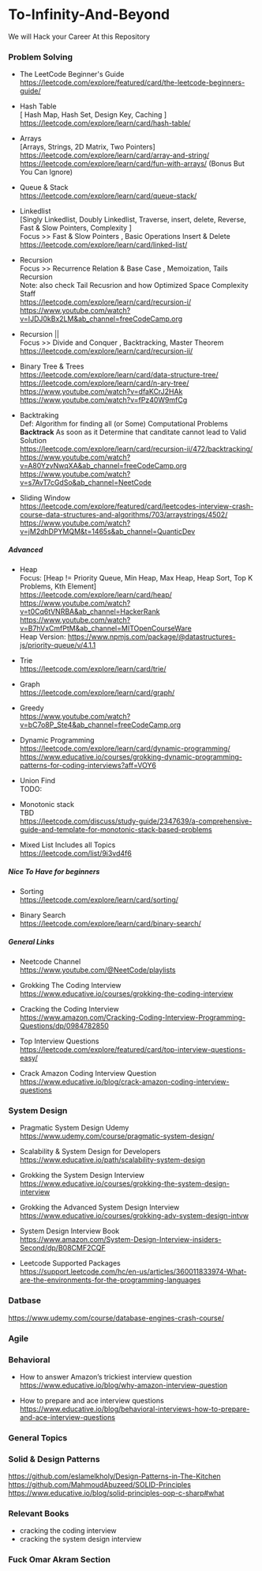 # To-Infinity-And-Beyond
We will Hack your Career At this Repository

### Problem Solving
- The LeetCode Beginner's Guide <br />
https://leetcode.com/explore/featured/card/the-leetcode-beginners-guide/

- Hash Table <br />
[ Hash Map, Hash Set, Design Key, Caching ] <br/>
https://leetcode.com/explore/learn/card/hash-table/

- Arrays <br />
[Arrays, Strings, 2D Matrix, Two Pointers] <br/>
https://leetcode.com/explore/learn/card/array-and-string/ <br/>
https://leetcode.com/explore/learn/card/fun-with-arrays/ (Bonus But You Can Ignore) <br/>

- Queue & Stack <br/>
https://leetcode.com/explore/learn/card/queue-stack/

- Linkedlist <br />
[Singly Linkedlist, Doubly Linkedlist, Traverse, insert, delete, Reverse, Fast & Slow Pointers, Complexity ] <br/>
Focus >> Fast & Slow Pointers , Basic Operations Insert & Delete  <br/>
https://leetcode.com/explore/learn/card/linked-list/

- Recursion <br />
Focus >> Recurrence Relation & Base Case , Memoization, Tails Recursion <br/>
Note: also check Tail Recusrion and how Optimized Space Complexity Staff <br/>
https://leetcode.com/explore/learn/card/recursion-i/ <br />
https://www.youtube.com/watch?v=IJDJ0kBx2LM&ab_channel=freeCodeCamp.org

- Recursion || <br />
Focus >> Divide and Conquer , Backtracking, Master Theorem <br/>
https://leetcode.com/explore/learn/card/recursion-ii/ <br />

- Binary Tree & Trees <br />
https://leetcode.com/explore/learn/card/data-structure-tree/ <br />
https://leetcode.com/explore/learn/card/n-ary-tree/ <br />
https://www.youtube.com/watch?v=dfaKCrJ2HAk <br />
https://www.youtube.com/watch?v=fPz40W9mfCg <br />


- Backtraking <br />
Def: Algorithm for finding all (or Some) Computational Problems **Backtrack** As soon as it Determine that canditate cannot lead to Valid Solution <br>
https://leetcode.com/explore/learn/card/recursion-ii/472/backtracking/  <br />
https://www.youtube.com/watch?v=A80YzvNwqXA&ab_channel=freeCodeCamp.org <br />
https://www.youtube.com/watch?v=s7AvT7cGdSo&ab_channel=NeetCode <br />

- Sliding Window <br />
https://leetcode.com/explore/featured/card/leetcodes-interview-crash-course-data-structures-and-algorithms/703/arraystrings/4502/ <br />
https://www.youtube.com/watch?v=jM2dhDPYMQM&t=1465s&ab_channel=QuanticDev <br />

##### Advanced
- Heap <br />
Focus: [Heap != Priority Queue, Min Heap, Max Heap, Heap Sort, Top K Problems, Kth Element] <br/>
https://leetcode.com/explore/learn/card/heap/ <br />
https://www.youtube.com/watch?v=t0Cq6tVNRBA&ab_channel=HackerRank <br />
https://www.youtube.com/watch?v=B7hVxCmfPtM&ab_channel=MITOpenCourseWare <br/>
Heap Version: https://www.npmjs.com/package/@datastructures-js/priority-queue/v/4.1.1 <br/>

- Trie <br />
https://leetcode.com/explore/learn/card/trie/ <br />

- Graph <br />
https://leetcode.com/explore/learn/card/graph/

- Greedy <br />
https://www.youtube.com/watch?v=bC7o8P_Ste4&ab_channel=freeCodeCamp.org
- Dynamic Programming <br />
https://leetcode.com/explore/learn/card/dynamic-programming/ <br />
https://www.educative.io/courses/grokking-dynamic-programming-patterns-for-coding-interviews?aff=VOY6

- Union Find <br/>
TODO: <br/>

- Monotonic stack <br/>
TBD <br/>
https://leetcode.com/discuss/study-guide/2347639/a-comprehensive-guide-and-template-for-monotonic-stack-based-problems <br/>

- Mixed List Includes all Topics <br/>
https://leetcode.com/list/9i3vd4f6

##### Nice To Have for beginners
- Sorting <br />
https://leetcode.com/explore/learn/card/sorting/ 

- Binary Search <br />
https://leetcode.com/explore/learn/card/binary-search/

##### General Links
- Neetcode Channel <br/>
https://www.youtube.com/@NeetCode/playlists <br/>

- Grokking The Coding Interview <br />
https://www.educative.io/courses/grokking-the-coding-interview

- Cracking the Coding Interview <br />
https://www.amazon.com/Cracking-Coding-Interview-Programming-Questions/dp/0984782850

- Top Interview Questions <br />
https://leetcode.com/explore/featured/card/top-interview-questions-easy/

- Crack Amazon Coding Interview Question
https://www.educative.io/blog/crack-amazon-coding-interview-questions


### System Design
- Pragmatic System Design Udemy <br />
https://www.udemy.com/course/pragmatic-system-design/

- Scalability & System Design for Developers <br />
https://www.educative.io/path/scalability-system-design

- Grokking the System Design Interview <br />
https://www.educative.io/courses/grokking-the-system-design-interview

- Grokking the Advanced System Design Interview <br />
https://www.educative.io/courses/grokking-adv-system-design-intvw

- System Design Interview Book <br />
https://www.amazon.com/System-Design-Interview-insiders-Second/dp/B08CMF2CQF

- Leetcode Supported Packages <br/>
https://support.leetcode.com/hc/en-us/articles/360011833974-What-are-the-environments-for-the-programming-languages


### Datbase
https://www.udemy.com/course/database-engines-crash-course/ <br/>

### Agile

### Behavioral
- How to answer Amazon’s trickiest interview question <br />
https://www.educative.io/blog/why-amazon-interview-question

- How to prepare and ace interview questions  <br />
https://www.educative.io/blog/behavioral-interviews-how-to-prepare-and-ace-interview-questions

### General Topics

### Solid & Design Patterns
https://github.com/eslamelkholy/Design-Patterns-in-The-Kitchen <br />
https://github.com/MahmoudAbuzeed/SOLID-Principles  <br />
https://www.educative.io/blog/solid-principles-oop-c-sharp#what

### Relevant Books
* cracking the coding interview
* cracking the system design interview

### Fuck Omar Akram Section
